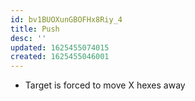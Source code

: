 ```yaml
---
id: bv1BUOXunGBOFHx8Riy_4
title: Push
desc: ''
updated: 1625455074015
created: 1625455046001
---
```


- Target is forced to move X hexes away
